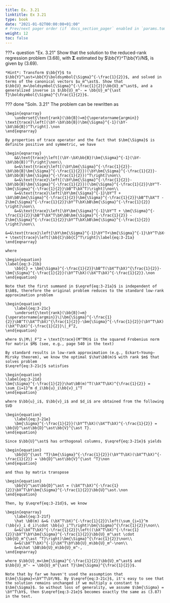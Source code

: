 ```yaml
---
title: Ex. 3.21
linktitle: Ex 3.21
type: book
date: "2021-01-02T00:00:00+01:00"
# Prev/next pager order (if `docs_section_pager` enabled in `params.toml`)
weight: 12
toc: false
---
```


???+ question "Ex. 3.21"
	Show that the solution to the reduced-rank regression problem (3.68), with $\boldsymbol{\Sigma}$ estimated by $\bb{Y}^T\bb{Y}/N$, is given by (3.69). 
    
    *Hint*: Transform $\bb{Y}$ to $\bb{Y}^\ast=\bb{Y}\boldsymbol{\Sigma}^{-\frac{1}{2}}$, and solved in terms of the canonical vectors $u_m^\ast$. Show that $\bb{U}_m=\boldsymbol{\Sigma}^{-\frac{1}{2}}\bb{U}_m^\ast$, and a generalized inverse is $\bb{U}_m^- = \bb{U}_m^{\ast T}\boldsymbol{\Sigma}^{\frac{1}{2}}$.

??? done "Soln. 3.21"
    The problem can be rewritten as 

	\begin{eqnarray}
	    \underset{\text{rank}(\bb{B})=m}{\operatorname{argmin}} \text{trace}\left[(\bY-\bX\bb{B})\bm{\Sigma}^{-1}(\bY-\bX\bb{B})^T\right].\non
	\end{eqnarray}
	
    By properties of trace operator and the fact that $\bm{\Sigma}$ is definite positive and symmetric, we have
	
    \begin{eqnarray}
	    &&\text{trace}\left[(\bY-\bX\bb{B})\bm{\Sigma}^{-1}(\bY-\bX\bb{B})^T\right]\non\\
		&=&\text{trace}\left[(\bY\bm{\Sigma}^{-\frac{1}{2}}-\bX\bb{B}\bm{\Sigma}^{-\frac{1}{2}})(\bY\bm{\Sigma}^{-\frac{1}{2}}-\bX\bb{B}\bm{\Sigma}^{-\frac{1}{2}})^T\right]\non\\
		&=&\text{trace}\left[(\bY\bm{\Sigma}^{-\frac{1}{2}}-\bX\bb{B}\bm{\Sigma}^{-\frac{1}{2}})(\bm{\Sigma}^{-\frac{1}{2}}\bY^T-\bm{\Sigma}^{-\frac{1}{2}}\bB^T\bX^T)\right]\non\\
		&=&\text{trace}\left[\bY\bm{\Sigma}^{-1}\bY^T + \bX\bB\bm{\Sigma}^{-\frac{1}{2}}\bm{\Sigma}^{-\frac{1}{2}}\bB^T\bX^T - 2\bm{\Sigma}^{-\frac{1}{2}}\bY^T\bX\bB\bm{\Sigma}^{-\frac{1}{2}} \right]\non\\
		&=&\text{trace}\left[\bY\bm{\Sigma}^{-1}\bY^T + \bm{\Sigma}^{-\frac{1}{2}}\bB^T\bX^T\bX\bB\bm{\Sigma}^{-\frac{1}{2}} - 2\bm{\Sigma}^{-\frac{1}{2}}\bY^T\bX\bB\bm{\Sigma}^{-\frac{1}{2}} \right]\non\\
		&=&\text{trace}\left[\bY\bm{\Sigma}^{-1}\bY^T+\bm{\Sigma}^{-1}\bY^T\bX(\bX^T\bX)^{-1}\bX^T\bY\right] + \text{trace}\left[\bb{C}\bb{C}^T\right]\label{eq:3-21a} 
	\end{eqnarray}
	
    where 
	
    \begin{equation}
	\label{eq:3-21b}
		\bb{C} = \bm{\Sigma}^{-\frac{1}{2}}\bB^T(\bX^T\bX)^{\frac{1}{2}}-\bm{\Sigma}^{-\frac{1}{2}}(\bY^T\bX)(\bX^T\bX)^{-\frac{1}{2}}.\non
	\end{equation}
	
    Note that the first summand in $\eqref{eq:3-21a}$ is independent of $\bB$, therefore the original problem reduces to the standard low-rank approximation problem 
	
    \begin{equation}
		\label{eq:3-21c}
		\underset{\text{rank}(\bb{B})=m}{\operatorname{argmin}}\|\bm{\Sigma}^{-\frac{1}{2}}\bB^T(\bX^T\bX)^{\frac{1}{2}}-\bm{\Sigma}^{-\frac{1}{2}}(\bY^T\bX)(\bX^T\bX)^{-\frac{1}{2}}\|_F^2,
	\end{equation}
	
    where $\|M\|_F^2 = \text{trace}(M^TM)$ is the squared Frobenius norm for matrix $M$ (see, e.g., page 540 in the text)

	By standard results in low-rank approximation (e.g., Eckart–Young–Mirsky theorem), we know the optimal $\hat\bB(m)$ with rank $m$ that solves problem 
    $\eqref{eq:3-21c}$ satisfies 
	
    \begin{equation}
	\label{eq:3-21d}
	\bm{\Sigma}^{-\frac{1}{2}}\hat\bB(m)^T(\bX^T\bX)^{\frac{1}{2}} = \sum_{i=1}^m d_i\bb{u}_i\bb{v}_i^T
	\end{equation}
	
    where $\bb{u}_i$, $\bb{v}_i$ and $d_i$ are obtained from the following SVD
	
    \begin{equation}
		\label{eq:3-21e}
		\bm{\Sigma}^{-\frac{1}{2}}(\bY^T\bX)(\bX^T\bX)^{-\frac{1}{2}} = \bb{U}^\ast\bb{D}^\ast\bb{V}^{\ast T}.
	\end{equation}

	Since $\bb{U}^\ast$ has orthogonal columns, $\eqref{eq:3-21e}$ yields
	
    \begin{equation}
		\bb{U}^{\ast ^T}\bm{\Sigma}^{-\frac{1}{2}}(\bY^T\bX)(\bX^T\bX)^{-\frac{1}{2}} = \bb{D}^\ast\bb{V}^{\ast ^T}\non
	\end{equation}
	
    and thus by matrix transpose 
	
    \begin{equation}
		\bb{V}^\ast\bb{D}^\ast = (\bX^T\bX)^{-\frac{1}{2}}\bX^T\bY\bm{\Sigma}^{-\frac{1}{2}}\bb{U}^\ast.\non
	\end{equation}
	
    Then, by $\eqref{eq:3-21d}$, we know 

	\begin{eqnarray}
		\label{eq:3-21f}
		\hat \bB(m) &=& (\bX^T\bX)^{-\frac{1}{2}}\left(\sum_{i=1}^m (\bb{v}_i d_i)\cdot \bb{u}_i^T\right)\bm{\Sigma}^{\frac{1}{2}}\non\\
		&=&(\bX^T\bX)^{-\frac{1}{2}}\left((\bX^T\bX)^{-\frac{1}{2}}\bX^T\bY\bm{\Sigma}^{-\frac{1}{2}}\bb{U}_m^\ast \cdot \bb{U}_m^{\ast ^T}\right)\bm{\Sigma}^{\frac{1}{2}}\non\\
		&=&(\bX^T\bX)^{-1}\bX^T\bY\bb{U}_m\bb{U}_m^-\non\\
		&=&\hat \bB\bb{U}_m\bb{U}_m^-,
	\end{eqnarray}
	
    where $\bb{U}_m=\bm{\Sigma}^{-\frac{1}{2}}\bb{U}_m^\ast$ and $\bb{U}_m^- = \bb{U}_m^{\ast T}\bm{\Sigma}^{\frac{1}{2}}$.

	Note that by far we haven't used the assumption that $\bm{\Sigma}=\bY^T\bY/N$. By $\eqref{eq:3-21c}$, it's easy to see that the solution remains unchanged if we multiply a constant to $\bm{\Sigma}$. So without loss of generality, we assume $\bm{\Sigma} = \bY^T\bY$, then $\eqref{eq:3-21e}$ becomes exactly the same as (3.87) in the text.